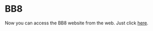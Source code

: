 # BB8

Now you can access the BB8 website from the web. Just click <a href="https://vicente4278.github.io/BB8/BB8.html">here</a>.

